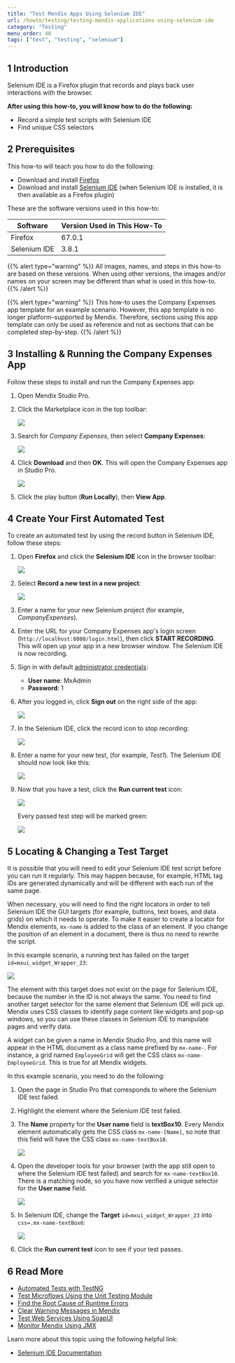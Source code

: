 ```yaml
---
title: "Test Mendix Apps Using Selenium IDE"
url: /howto/testing/testing-mendix-applications-using-selenium-ide
category: "Testing"
menu_order: 40
tags: ["test", "testing", "selenium"]
---
```


## 1 Introduction

Selenium IDE is a Firefox plugin that records and plays back user interactions with the browser. 

**After using this how-to, you will know how to do the following:**

* Record a simple test scripts with Selenium IDE
* Find unique CSS selectors

## 2 Prerequisites

This how-to will teach you how to do the following:

* Download and install [Firefox](https://www.mozilla.org/nl/firefox/new/)
* Download and install [Selenium IDE](https://addons.mozilla.org/en-US/firefox/addon/selenium-ide/) (when Selenium IDE is installed, it is then available as a Firefox plugin)

These are the software versions used in this how-to:

| Software | Version Used in This How-To |
| --- | --- |
| Firefox | 67.0.1 |
| Selenium IDE | 3.8.1 |

{{% alert type="warning" %}}
All images, names, and steps in this how-to are based on these versions. When using other versions, the images and/or names on your screen may be different than what is used in this how-to.
{{% /alert %}}

{{% alert type="warning" %}}
This how-to uses the Company Expenses app template for an example scenario. However, this app template is no longer platform-supported by Mendix. Therefore, sections using this app template can only be used as reference and not as sections that can be completed step-by-step.
{{% /alert %}}

## 3 Installing & Running the Company Expenses App

Follow these steps to install and run the Company Expenses app:

1. Open Mendix Studio Pro.
2.  Click the Marketplace icon in the top toolbar:

	![](/attachments/howto/testing/testing-mendix-applications-using-selenium-ide/app-store.png)

3.  Search for *Company Expenses*, then select **Company Expenses**:

	![](/attachments/howto/testing/testing-mendix-applications-using-selenium-ide/company-ex.png)

4.  Click **Download** and then **OK**. This will open the Company Expenses app in Studio Pro.

	![](/attachments/howto/testing/testing-mendix-applications-using-selenium-ide/download.png)

5. Click the play button (**Run Locally**), then **View App**.

## 4 Create Your First Automated Test

To create an automated test by using the record button in Selenium IDE, follow these steps:

1.  Open **Firefox** and click the **Selenium IDE** icon in the browser toolbar:

	![](/attachments/howto/testing/testing-mendix-applications-using-selenium-ide/icon.png)

2.  Select **Record a new test in a new project**:

	![](/attachments/howto/testing/testing-mendix-applications-using-selenium-ide/sel-menu.png)

3. Enter a name for your new Selenium project (for example, *CompanyExpenses*).
4. Enter the URL for your Company Expenses app's login screen (`http://localhost:8080/login.html`), then click **START RECORDING**. This will open up your app in a new browser window. The Selenium IDE is now recording.
5.  Sign in with default [administrator credentials](/refguide/administrator#administrator-properties): 
	* **User name**: MxAdmin
	* **Password**: 1
	
6.  After you logged in, click **Sign out** on the right side of the app:

	![](/attachments/howto/testing/testing-mendix-applications-using-selenium-ide/sign-out.png)

7.  In the Selenium IDE, click the record icon to stop recording: 

	![](/attachments/howto/testing/testing-mendix-applications-using-selenium-ide/record.png)

8.  Enter a name for your new test, (for example, *Test1*). The Selenium IDE should now look like this:

	![](/attachments/howto/testing/testing-mendix-applications-using-selenium-ide/after-test.png)

7.  Now that you have a test, click the **Run current test** icon:

	![](/attachments/howto/testing/testing-mendix-applications-using-selenium-ide/run-current-test.png)

	Every passed test step will be marked green:

	![](/attachments/howto/testing/testing-mendix-applications-using-selenium-ide/green-test.png)

## 5  Locating  & Changing a Test Target

It is possible that you will need to edit your Selenium IDE test script before you can run it regularly. This may happen because, for example, HTML tag IDs are generated dynamically and will be different with each run of the same page.

When necessary, you will need to find the right locators in order to tell Selenium IDE the GUI targets (for example, buttons, text boxes, and data grids) on which it needs to operate. To make it easier to create a locator for Mendix elements, `mx-name` is added to the class of an element. If you change the position of an element in a document, there is thus no need to rewrite the script.

In this example scenario, a running test has failed on the target `id=mxui_widget_Wrapper_23`:

![](/attachments/howto/testing/testing-mendix-applications-using-selenium-ide/fail.png)

The element with this target does not exist on the page for Selenium IDE, because the number in the ID is not always the same. You need to find another target selector for the same element that Selenium IDE will pick up. Mendix uses CSS classes to identify page content like widgets and pop-up windows, so you can use these classes in Selenium IDE to manipulate pages and verify data. 

A widget can be given a name in Mendix Studio Pro, and this name will appear in the HTML document as a class name prefixed by `mx-name-`. For instance, a grid named `EmployeeGrid` will get the CSS class `mx-name-EmployeeGrid`. This is true for all Mendix widgets.

In this example scenario, you need to do the following:

1. Open the page in Studio Pro that corresponds to where the Selenium IDE test failed.
2. Highlight the element where the Selenium IDE test failed.
2. The **Name** property for the **User name** field is **textBox10**. Every Mendix element automatically gets the CSS class `mx-name-[Name]`, so note that this field will have the CSS class `mx-name-textBox10`.

	![](/attachments/howto/testing/testing-mendix-applications-using-selenium-ide/name.png)

4. Open the developer tools for your browser (with the app still open to where the Selenium IDE test failed) and search for `mx-name-textBox10`. There is a matching node, so you have now verified a unique selector for the **User name** field.

	![](/attachments/howto/testing/testing-mendix-applications-using-selenium-ide/inspector.png)

5. In Selenium IDE, change the **Target** `id=mxui_widget_Wrapper_23` into `css=.mx-name-textBox6`: 

	![](/attachments/howto/testing/testing-mendix-applications-using-selenium-ide/change.png)

6. Click the **Run current test** icon to see if your test passes. 

## 6 Read More

* [Automated Tests with TestNG](create-automated-tests-with-testng)
* [Test Microflows Using the Unit Testing Module](testing-microflows-using-the-unittesting-module)
* [Find the Root Cause of Runtime Errors](/howto/monitoring-troubleshooting/finding-the-root-cause-of-runtime-errors)
* [Clear Warning Messages in Mendix](/howto/monitoring-troubleshooting/clear-warning-messages)
* [Test Web Services Using SoapUI](testing-web-services-using-soapui)
* [Monitor Mendix Using JMX](/howto/monitoring-troubleshooting/monitoring-mendix-using-jmx)

Learn more about this topic using the following helpful link:

* [Selenium IDE Documentation](http://docs.seleniumhq.org/docs/02_selenium_ide.jsp)
